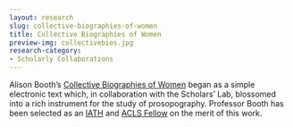 ```yaml
---
layout: research
slug: collective-biographies-of-women
title: Collective Biographies of Women
preview-img: collectivebios.jpg
research-category:
- Scholarly Collaborations
---
```


Alison Booth’s [Collective Biographies of Women](http://womensbios.lib.virginia.edu/about) began as a simple electronic text which, in collaboration with the Scholars’ Lab, blossomed into a rich instrument for the study of prosopography. Professor Booth has been selected as an [IATH](http://iath.virginia.edu/) and [ACLS Fellow](http://www.acls.org/research/digital.aspx?id=798) on the merit of this work.
